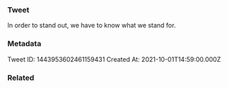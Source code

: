 ### Tweet
In order to stand out, we have to know what we stand for.

### Metadata
Tweet ID: 1443953602461159431
Created At: 2021-10-01T14:59:00.000Z

### Related

